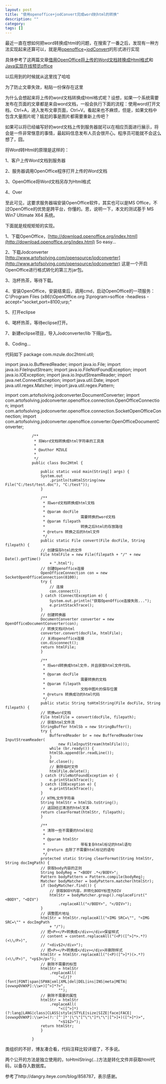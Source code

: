 ```yaml
---
layout: post
title: "使用openoffice+jodConvert完成word到html的转换"
description: ""
category: 
tags: []
---
```

最近一直在想如何把word转换成html的问题，在搜索了一番之后，发现有一种方法实现起来还算可以，就是用[openoffice](https://www.openoffice.org/zh-cn/)+[jodConvert](http://www.artofsolving.com/opensource/jodconverter)的形式进行实现

具体参考了这两篇文章[借用OpenOffice将上传的Word文档转换成Html格式](http://www.cnblogs.com/codeplus/archive/2011/10/22/2220952.html)和[Java实现在线预览office](http://aijava.cn/1939.html)

以后用到的时候就从这里找了哈哈

为了防止文章失效，粘贴一份保存在这里

为什么会想起来将上传的word文档转换成html格式呢？设想，如果一个系统需要发布在页面的文章都是来自word文档，一般会执行下面的流程：使用word打开文档，Ctrl+A，进入发布文章页面，Ctrl+V。看起来也不麻烦，但是，如果文档中包含大量图片呢？尴尬的事是图片都需要重新上传吧？

如果可以将已经编写好的word文档上传到服务器就可以在相应页面进行展示，将会是一件非常惬意的事情，最起码信息发布人员会很开心。程序员可能就不会这么想了，囧。

将Word转Html的原理是这样的：

1、客户上传Word文档到服务器

2、服务器调用OpenOffice程序打开上传的Word文档

3、OpenOffice将Word文档另存为Html格式

4、Over

至此可见，这要求服务器端安装OpenOffice软件，其实也可以是MS Office，不过OpenOffice的优势是跨平台，你懂的。恩，说明一下，本文的测试基于 MS Win7 Ultimate X64 系统。

下面就是规规矩矩的实现。

1、下载OpenOffice，[http://download.openoffice.org/index.html](http://download.openoffice.org/index.html) So easy...

2、下载Jodconverter [http://www.artofsolving.com/opensource/jodconverter](http://www.artofsolving.com/opensource/jodconverter) 这是一个开启OpenOffice进行格式转化的第三方jar包。

3、泡杯热茶，等待下载。

4、安装OpenOffice，安装结束后，调用cmd，启动OpenOffice的一项服务：C:\Program Files (x86)\OpenOffice.org 3\program>soffice -headless -accept="socket,port=8100;urp;"

5、打开eclipse

6、喝杯热茶，等待eclipse打开。

7、新建eclipse项目，导入Jodconverter/lib 下得jar包。

8、Coding...

代码如下
package com.mzule.doc2html.util;

import java.io.BufferedReader;
import java.io.File;
import java.io.FileInputStream;
import java.io.FileNotFoundException;
import java.io.IOException;
import java.io.InputStreamReader;
import java.net.ConnectException;
import java.util.Date;
import java.util.regex.Matcher;
import java.util.regex.Pattern;

import com.artofsolving.jodconverter.DocumentConverter;
import com.artofsolving.jodconverter.openoffice.connection.OpenOfficeConnection;
import com.artofsolving.jodconverter.openoffice.connection.SocketOpenOfficeConnection;
import com.artofsolving.jodconverter.openoffice.converter.OpenOfficeDocumentConverter;

				/**
				 * 将Word文档转换成html字符串的工具类
				 * 
				 * @author MZULE
				 * 
				 */
				public class Doc2Html {
				
				    public static void main(String[] args) {
				    System.out
				        .println(toHtmlString(new File("C:/test/test.doc"), "C:/test"));
				    }
				
				    /**
				     * 将word文档转换成html文档
				     * 
				     * @param docFile
				     *                需要转换的word文档
				     * @param filepath
				     *                转换之后html的存放路径
				     * @return 转换之后的html文件
				     */
				    public static File convert(File docFile, String filepath) {
				    // 创建保存html的文件
				    File htmlFile = new File(filepath + "/" + new Date().getTime()
				        + ".html");
				    // 创建Openoffice连接
				    OpenOfficeConnection con = new SocketOpenOfficeConnection(8100);
				    try {
				        // 连接
				        con.connect();
				    } catch (ConnectException e) {
				        System.out.println("获取OpenOffice连接失败...");
				        e.printStackTrace();
				    }
				    // 创建转换器
				    DocumentConverter converter = new OpenOfficeDocumentConverter(con);
				    // 转换文档问html
				    converter.convert(docFile, htmlFile);
				    // 关闭openoffice连接
				    con.disconnect();
				    return htmlFile;
				    }
				
				    /**
				     * 将word转换成html文件，并且获取html文件代码。
				     * 
				     * @param docFile
				     *                需要转换的文档
				     * @param filepath
				     *                文档中图片的保存位置
				     * @return 转换成功的html代码
				     */
				    public static String toHtmlString(File docFile, String filepath) {
				    // 转换word文档
				    File htmlFile = convert(docFile, filepath);
				    // 获取html文件流
				    StringBuffer htmlSb = new StringBuffer();
				    try {
				        BufferedReader br = new BufferedReader(new InputStreamReader(
				            new FileInputStream(htmlFile)));
				        while (br.ready()) {
				        htmlSb.append(br.readLine());
				        }
				        br.close();
				        // 删除临时文件
				        htmlFile.delete();
				    } catch (FileNotFoundException e) {
				        e.printStackTrace();
				    } catch (IOException e) {
				        e.printStackTrace();
				    }
				    // HTML文件字符串
				    String htmlStr = htmlSb.toString();
				    // 返回经过清洁的html文本
				    return clearFormat(htmlStr, filepath);
				    }
				
				    /**
				     * 清除一些不需要的html标记
				     * 
				     * @param htmlStr
				     *                带有复杂html标记的html语句
				     * @return 去除了不需要html标记的语句
				     */
				    protected static String clearFormat(String htmlStr, String docImgPath) {
				    // 获取body内容的正则
				    String bodyReg = "<BODY .*</BODY>";
				    Pattern bodyPattern = Pattern.compile(bodyReg);
				    Matcher bodyMatcher = bodyPattern.matcher(htmlStr);
				    if (bodyMatcher.find()) {
				        // 获取BODY内容，并转化BODY标签为DIV
				        htmlStr = bodyMatcher.group().replaceFirst("<BODY", "<DIV")
				            .replaceAll("</BODY>", "</DIV>");
				    }
				    // 调整图片地址
				    htmlStr = htmlStr.replaceAll("<IMG SRC=\"", "<IMG SRC=\"" + docImgPath
				        + "/");
				    // 把<P></P>转换成</div></div>保留样式
				    // content = content.replaceAll("(<P)([^>]*>.*?)(<\\/P>)",
				    // "<div$2</div>");
				    // 把<P></P>转换成</div></div>并删除样式
				    htmlStr = htmlStr.replaceAll("(<P)([^>]*)(>.*?)(<\\/P>)", "<p$3</p>");
				    // 删除不需要的标签
				    htmlStr = htmlStr
				        .replaceAll(
				            "<[/]?(font|FONT|span|SPAN|xml|XML|del|DEL|ins|INS|meta|META|[ovwxpOVWXP]:\\w+)[^>]*?>",
				            "");
				    // 删除不需要的属性
				    htmlStr = htmlStr
				        .replaceAll(
				            "<([^>]*)(?:lang|LANG|class|CLASS|style|STYLE|size|SIZE|face|FACE|[ovwxpOVWXP]:\\w+)=(?:'[^']*'|\"\"[^\"\"]*\"\"|[^>]+)([^>]*)>",
				            "<$1$2>");
				    return htmlStr;
				    }
				
				}

类组织的不好，博友凑合看，代码注释比较详细了，不多说。

两个公开的方法是独立使用的，toHtmlString(...)方法是转化文件并获取html代码，以备存入数据库。

参考了http://dangry.iteye.com/blog/858787，表示感谢。


